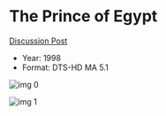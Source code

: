 # The Prince of Egypt

[Discussion Post](https://www.avsforum.com/threads/bass-eq-for-filtered-movies.2995212/post-59480398)

* Year: 1998
* Format: DTS-HD MA 5.1

![img 0](https://i.imgur.com/xkP4BgU.jpg)

![img 1](https://i.imgur.com/q70v7E5.png)


